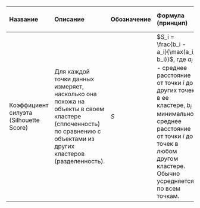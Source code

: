 | Название                               | Описание                                                                                                                                                        | Обозначение | Формула (принцип)                                                                                                                                                                                                                                 | Оптимальное значение / Интерпретация                                                                                                                                           |
| :------------------------------------- | :-------------------------------------------------------------------------------------------------------------------------------------------------------------- | :---------- | :------------------------------------------------------------------------------------------------------------------------------------------------------------------------------------------------------------------------------------------------ | :----------------------------------------------------------------------------------------------------------------------------------------------------------------------------- |
| Коэффициент силуэта (Silhouette Score) | Для каждой точки данных измеряет, насколько она похожа на объекты в своем кластере (сплоченность) по сравнению с объектами из других кластеров (разделенность). | $S$         | $S_i = \frac{b_i - a_i}{\max(a_i, b_i)}$, где $a_i$ - среднее расстояние от точки $i$ до других точек в ее кластере, $b_i$ - минимальное среднее расстояние от точки $i$ до точек в любом другом кластере. <br>Обычно усредняется по всем точкам. | Диапазон: [-1, 1]. <br>**Ближе к 1 - лучше**: четко разделенные кластеры. <br>Ближе к 0: кластеры перекрываются. <br>Ближе к -1: точки, возможно, отнесены не к тому кластеру. |